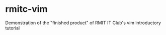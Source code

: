 rmitc-vim
=========

Demonstration of the "finished product" of RMIT IT Club's vim introductory tutorial